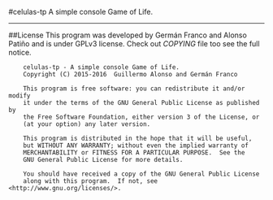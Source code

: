 #celulas-tp
A simple console Game of Life.

---
##License
This program was developed by Germán Franco and Alonso Patiño and is under GPLv3 license. Check out *COPYING* file too see the full notice.


```
    celulas-tp - A simple console Game of Life.
    Copyright (C) 2015-2016  Guillermo Alonso and Germán Franco

    This program is free software: you can redistribute it and/or modify
    it under the terms of the GNU General Public License as published by
    the Free Software Foundation, either version 3 of the License, or
    (at your option) any later version.

    This program is distributed in the hope that it will be useful,
    but WITHOUT ANY WARRANTY; without even the implied warranty of
    MERCHANTABILITY or FITNESS FOR A PARTICULAR PURPOSE.  See the
    GNU General Public License for more details.

    You should have received a copy of the GNU General Public License
    along with this program.  If not, see <http://www.gnu.org/licenses/>.
```
